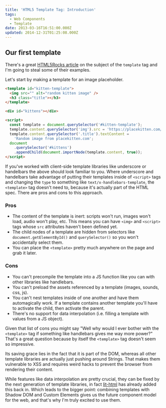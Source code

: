 ```yaml
---
title: 'HTML5 Template Tag: Introduction'
tags:
  - Web Components
  - Template
date: 2013-03-16T16:51:00.000Z
updated: 2014-12-31T01:25:08.000Z
---
```


## Our first template

There's a great [HTML5Rocks article](http://www.html5rocks.com/en/tutorials/webcomponents/template/) on the subject of the `template` tag and I'm going to steal some of their examples.

Let's start by making a template for an image placeholder.

```html
<template id="kitten-template">
  <img src="" alt="random kitten image" />
  <h3 class="title"></h3>
</template>

<div id="kittens"></div>

<script>
  const template = document.querySelector('#kitten-template');
  template.content.querySelector('img').src = 'https://placekitten.com/400/400';
  template.content.querySelector('.title').textContent =
    'Random image from placekitten.com';
  document
    .querySelector('#kittens')
    .appendChild(document.importNode(template.content, true));
</script>
```

If you've worked with client-side template libraries like underscore or handelbars the above should look familiar to you. Where underscore and handelbars take advantage of putting their templates inside of `<script>` tags and changing the `type` to something like `text/x-handlebars-template`, the `<template>` tag doesn't need to, because it's actually part of the HTML spec. There are pros and cons to this approach.

### Pros

- The content of the template is inert: scripts won't run, images won't load, audio won't play, etc. This means you can have `<img>` and `<script>` tags whose `src` attributes haven't been defined yet.
- The child nodes of a template are hidden from selectors like `document.getElementById()` and `querySelector()` so you won't accidentally select them.
- You can place the `<template>` pretty much anywhere on the page and grab it later.

### Cons

- You can't precompile the template into a JS function like you can with other libraries like handlebars.
- You can't preload the assets referenced by a template (images, sounds, css, js).
- You can't nest templates inside of one another and have them automagically work. If a template contains another template you'll have to activate the child, then activate the parent.
- There's no support for data interpolation (i.e. filling a template with values from a JS object).

Given that list of cons you might say "Well why would I ever bother with the `<template>` tag if something like handlebars gives me way more power?" That's a great question because by itself the `<template>` tag doesn't seem so impressive.

Its saving grace lies in the fact that it is part of the DOM, whereas all other template libraries are actually just pushing around Strings. That makes them vulnerable to XSS and requires weird hacks to prevent the browser from rendering their content.

While features like data interpolation are pretty crucial, they can be fixed by the next generation of template libraries, in fact [lit-html](https://lit-html.polymer-project.org/) has already added this back in. Which leads to the bigger point: combining templates with Shadow DOM and Custom Elements gives us the future component model for the web, and that's why I'm truly excited to use them.
